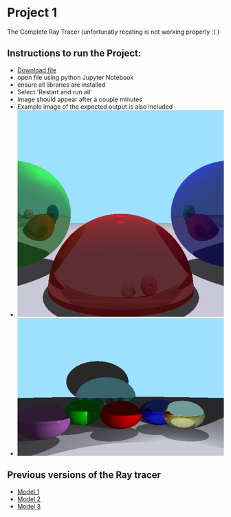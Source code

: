 # Project 1
The Complete Ray Tracer (unfortunatly recating is not working properly :( )
## Instructions to run the Project:
- [Download file](https://github.com/WillCodeStuff/Computer-Graphics/blob/ea03a41731c026535c78afd788ff17335608c1e1/Ray%20Tracing/Project%201/Raytracing%20Project.ipynb)
- open file using python Jupyter Notebook
- ensure all libraries are installed
- Select 'Restart and run all'
- Image should appear after a couple minutes
- Example image of the expected output is also included
- ![Example 4](https://github.com/WillCodeStuff/Computer-Graphics/blob/a34cf9b60874a24f31e4932261de1886d02d6005/Project%201/Project%20Example%201.PNG)
- ![Example 5](https://github.com/WillCodeStuff/Computer-Graphics/blob/5b57ca154b8120e5f13bcf29ab2f7c486e489334/Project%201/Project%20Example%202.PNG)
## Previous versions of the Ray tracer
- [Model 1](https://github.com/WillCodeStuff/Computer-Graphics/blob/06b2b494939fe4cd656afe516a54d7f48c424491/Ray%20Tracing/Assignment%201/README.md)
- [Model 2](https://github.com/WillCodeStuff/Computer-Graphics/blob/65770da0bbc9cb1d5a1d479923babf33ef743c43/Ray%20Tracing/Assignment%202/README.md)
- [Model 3](https://github.com/WillCodeStuff/Computer-Graphics/blob/65770da0bbc9cb1d5a1d479923babf33ef743c43/Ray%20Tracing/Assignment%203/README.md)

